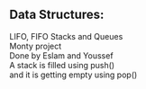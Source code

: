 Data Structures:
----------------
LIFO, FIFO Stacks and Queues<br>
Monty project<br>
Done by Eslam and Youssef<br>
A stack is filled using push()<br>
and it is getting empty using pop()
